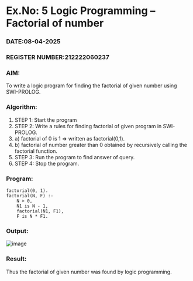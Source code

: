 # Ex.No: 5   Logic Programming – Factorial of number   
### DATE:08-04-2025                                                                            
### REGISTER NUMBER:212222060237 
### AIM: 
To  write  a logic program for finding the factorial of given number using SWI-PROLOG. 
### Algorithm:
1. STEP 1: Start the program
2. STEP 2:  Write a rules for finding factorial of given program in SWI-PROLOG.
3.   a)	factorial of 0 is 1 => written as factorial(0,1).
4.   b)	factorial of number greater than 0 obtained by recursively calling the factorial    function.
5. STEP 3: Run the program  to find answer of  query.
6. STEP 4: Stop the program.

### Program:
```
factorial(0, 1).
factorial(N, F) :-
    N > 0,
    N1 is N - 1,
    factorial(N1, F1),
    F is N * F1.
```

### Output:
![image](https://github.com/user-attachments/assets/1616aac6-df4b-4b90-a05a-e39906a0e0ae)

### Result:
Thus the factorial of given number was found by logic programming. 
